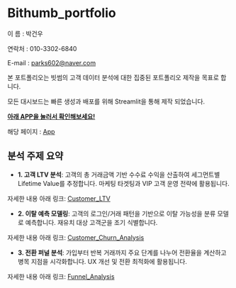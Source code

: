 # Bithumb_portfolio

이 름 : 박건우

연락처 : 010-3302-6840

E-mail : parks602@naver.com


본 포트폴리오는 빗썸의 고객 데이터 분석에 대한 집중된 포트폴리오 제작을 목표로 합니다.

모든 대시보드는 빠른 생성과 배포를 위해 Streamlit을 통해 제작 되었습니다.

<u>**아래 APP을 눌러서 확인해보세요!**</u>

해당 페이지 : [App](https://bithumbportfolio-pkw.streamlit.app/)

## 분석 주제 요약

* **1\. 고객 LTV 분석**: 고객의 총 거래금액 기반 수수료 수익을 산출하여 세그먼트별 Lifetime Value를 추정합니다. 마케팅 타겟팅과 VIP 고객 운영 전략에 활용됩니다.

자세한 내용 아래 링크: [Customer_LTV](https://github.com/parks602/bithumb_portfolio/tree/main/Customer_LTV)

* **2\. 이탈 예측 모델링**: 고객의 로그인/거래 패턴을 기반으로 이탈 가능성을 분류 모델로 예측합니다. 재유치 대상 고객군을 조기 식별합니다.


자세한 내용 아래 링크: [Customer_Churn_Analysis](https://github.com/parks602/bithumb_portfolio/tree/main/Customer_Churn_Analysis)


* **3\. 전환 퍼널 분석**: 가입부터 반복 거래까지 주요 단계를 나누어 전환율을 계산하고 병목 지점을 시각화합니다. UX 개선 및 전환 최적화에 활용됩니다.


자세한 내용 아래 링크: [Funnel_Analysis](https://github.com/parks602/bithumb_portfolio/tree/main/Funnel_Analysis)

